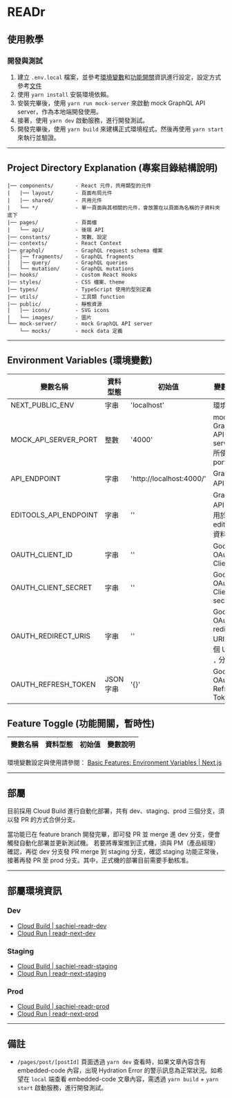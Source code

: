 # READr

## 使用教學

### 開發與測試

1. 建立 `.env.local` 檔案，並參考[環境變數](#environment-variables-環境變數)和[功能開關](#feature-toggle-功能開關暫時性)資訊進行設定，設定方式參考[文件](https://nextjs.org/docs/basic-features/environment-variables)
2. 使用 `yarn install` 安裝環境依賴。
3. 安裝完畢後，使用 `yarn run mock-server` 來啟動 mock GraphQL API server，作為本地端開發使用。
4. 接著，使用 `yarn dev` 啟動服務，進行開發測試。
5. 開發完畢後，使用 `yarn build` 來建構正式環境程式，然後再使用 `yarn start` 來執行並驗證。

---

## Project Directory Explanation (專案目錄結構說明)

```
|── components/       - React 元件，共用類型的元件
|   |── layout/       - 頁面布局元件
|   |── shared/       - 共用元件
|   └── */            - 單一頁面與其相關的元件，會放置在以頁面為名稱的子資料夾底下
|── pages/            - 頁面檔
|   └── api/          - 後端 API
|── constants/        - 常數、設定
|── contexts/         - React Context
|── graphql/          - GraphQL request schema 檔案
|   |── fragments/    - GraphQL fragments
|   |── query/        - GraphQL queries
|   └── mutation/     - GraphQL mutations
|── hooks/            - custom React Hooks
|── styles/           - CSS 檔案、theme
|── types/            - TypeScript 使用的型別定義
|── utils/            - 工具類 function
|── public/           - 靜態資源
|   |── icons/        - SVG icons
|   └── images/       - 圖片
└── mock-server/      - mock GraphQL API server
    └── mocks/        - mock data 定義
```

---

## Environment Variables (環境變數)

| 變數名稱              | 資料型態  | 初始值                   | 變數說明                                         |
| --------------------- | --------- | ------------------------ | ------------------------------------------------ |
| NEXT_PUBLIC_ENV       | 字串      | 'localhost'              | 環境設定                                         |
| MOCK_API_SERVER_PORT  | 整數      | '4000'                   | mock GraphQL API server 所使用的 port            |
| API_ENDPOINT          | 字串      | 'http://localhost:4000/' | GraphQL API 端點                                 |
| EDITOOLS_API_ENDPOINT | 字串      | ''                       | GraphQL API 端點, 用於拿取 editools 資料         |
| OAUTH_CLIENT_ID       | 字串      | ''                       | Google OAuth Client ID                           |
| OAUTH_CLIENT_SECRET   | 字串      | ''                       | Google OAuth Client secret                       |
| OAUTH_REDIRECT_URIS   | 字串      | ''                       | Google OAuth redirect URIs, 每個 URI 用 `,` 分隔 |
| OAUTH_REFRESH_TOKEN   | JSON 字串 | '{}'                     | Google OAuth Refresh Token                       |

## Feature Toggle (功能開關，暫時性)

| 變數名稱 | 資料型態 | 初始值 | 變數說明 |
| -------- | -------- | ------ | -------- |

環境變數設定與使用請參閱： [Basic Features: Environment Variables | Next.js](https://nextjs.org/docs/basic-features/environment-variables)

---

## 部屬

目前採用 Cloud Build 進行自動化部署，共有 dev、staging、prod 三個分支，須以發 PR 的方式合併分支。

當功能已在 feature branch 開發完畢，即可發 PR 並 merge 進 dev 分支，便會觸發自動化部署並更新測試機。 若要將專案推到正式機，須與 PM（產品經理）確認，再從 dev 分支發 PR merge 到 staging 分支，確認 staging 功能正常後，接著再發 PR 至 prod 分支。其中，正式機的部署目前需要手動核准。

---

## 部屬環境資訊

### Dev

- [Cloud Build | sachiel-readr-dev](https://console.cloud.google.com/cloud-build/triggers;region=global/edit/7029a598-d081-4cac-a86a-108c6898ad8a?project=mirrorlearning-161006)
- [Cloud Run | readr-next-dev](https://console.cloud.google.com/run/detail/asia-east1/readr-next-dev/metrics?project=mirrorlearning-161006)

### Staging

- [Cloud Build | sachiel-readr-staging](https://console.cloud.google.com/cloud-build/triggers;region=global/edit/1f92c2c5-b83b-4b69-82b0-c68d132b1ded?authuser=1&hl=zh-tw&project=mirrorlearning-161006)
- [Cloud Run | readr-next-staging](https://console.cloud.google.com/run/detail/asia-east1/readr-next-staging/metrics?authuser=1&hl=zh-tw&project=mirrorlearning-161006)

### Prod

- [Cloud Build | sachiel-readr-prod](https://console.cloud.google.com/cloud-build/triggers;region=global/edit/f488e871-56b1-473e-8dd8-9089dc817f88?authuser=1&hl=zh-tw&project=mirrorlearning-161006)
- [Cloud Run | readr-next-prod](https://console.cloud.google.com/run/detail/asia-east1/readr-next-prod/metrics?authuser=1&hl=zh-tw&project=mirrorlearning-161006)

---

## 備註

- `/pages/post/[postId]` 頁面透過 `yarn dev` 查看時，如果文章內容含有 embedded-code 內容，出現 Hydration Error 的警示訊息為正常狀況。如希望在 `local` 端查看 embedded-code 文章內容，需透過 `yarn build` + `yarn start` 啟動服務，進行開發測試。
